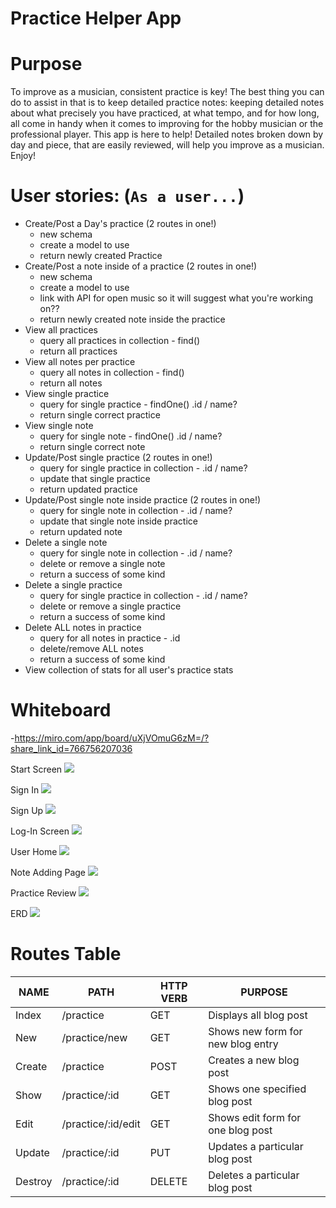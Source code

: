 # Practice Helper App

# Purpose
To improve as a musician, consistent practice is key! The best thing you can do to assist in that is to keep detailed practice notes: keeping detailed notes about what precisely you have practiced, at what tempo, and for how long, all come in handy when it comes to improving for the hobby musician or the professional player. This app is here to help! Detailed notes broken down by day and piece, that are easily reviewed, will help you improve as a musician. Enjoy!

# User stories: (`As a user...`)
- Create/Post a Day's practice (2 routes in one!)
    - new schema
    - create a model to use
    - return newly created Practice
- Create/Post a note inside of a practice (2 routes in one!)
    - new schema
    - create a model to use
    - link with API for open music so it will suggest what you're working on??
    - return newly created note inside the practice
- View all practices
    - query all practices in collection - find()
    - return all practices
- View all notes per practice
    - query all notes in collection - find()
    - return all notes
- View single practice
    - query for single practice - findOne() .id / name?
    - return single correct practice
- View single note
    - query for single note - findOne() .id / name?
    - return single correct note
- Update/Post single practice (2 routes in one!)
    - query for single practice in collection - .id / name?
    - update that single practice
    - return updated practice
- Update/Post single note inside practice (2 routes in one!)
    - query for single note in collection - .id / name?
    - update that single note inside practice
    - return updated note
- Delete a single note
    - query for single note in collection - .id / name?
    - delete or remove a single note
    - return a success of some kind
- Delete a single practice
    - query for single practice in collection - .id / name?
    - delete or remove a single practice
    - return a success of some kind
- Delete ALL notes in practice
    - query for all notes in practice - .id
    - delete/remove ALL notes
    - return a success of some kind
- View collection of stats for all user's practice stats


# Whiteboard

-https://miro.com/app/board/uXjVOmuG6zM=/?share_link_id=766756207036

Start Screen
<img src="./whiteboard/startscreen.png" />

Sign In
<img src="./whiteboard/signin.png" />

Sign Up
<img src="./whiteboard/signup.png" />

Log-In Screen
<img src="./whiteboard/loginscreen.png" />

User Home
<img src="./whiteboard/userhome.png" />

Note Adding Page
<img src="./whiteboard/noteaddingpage.png" />

Practice Review
<img src="./whiteboard/practiceReview.png" />

ERD
<img src="./whiteboard/ERD.png" />


# Routes Table

|   NAME   |     PATH           | HTTP VERB |            PURPOSE                   |
|----------|--------------------|-----------|--------------------------------------| 
| Index    | /practice          |    GET    | Displays all blog post               |
| New      | /practice/new      |    GET    | Shows new form for new blog entry    |
| Create   | /practice          |   POST    | Creates a new blog post              |
| Show     | /practice/:id      |    GET    | Shows one specified blog post        |
| Edit     | /practice/:id/edit |    GET    | Shows edit form for one blog post    |
| Update   | /practice/:id      |    PUT    | Updates a particular blog post       |
| Destroy  | /practice/:id      |   DELETE  | Deletes a particular blog post       |